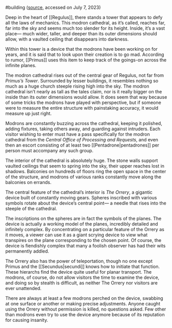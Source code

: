 #building
([source](https://tolgard.obsidianportal.com/wikis/modron-cathedral), accessed on July 7, 2023)

Deep in the heart of [[Regulus]], there stands a tower that appears to defy all the laws of mechanics. This modron cathedral, as it’s called, reaches far, far into the sky and seems much too slender for its height. Inside, it’s a vast place— much wider, taller, and deeper than its outer dimensions should allow, with a vaulted ceiling that disappears into darkness.

Within this tower is a device that the modrons have been working on for years, and it is said that to look upon their creation is to go mad. According to rumor, [[Primus]] uses this item to keep track of the goings-on across the infinite planes.

The modron cathedral rises out of the central gear of Regulus, not far from *Primus’s Tower*. Surrounded by lesser buildings, it resembles nothing so much as a huge church steeple rising high into the sky. The modron cathedral isn’t nearly as tall as the tales claim, nor is it really bigger on the inside than its outer dimensions would allow. It does seem that way because of some tricks the modrons have played with perspective, but if someone were to measure the entire structure with painstaking accuracy, it would measure up just right.

Modrons are constantly buzzing across the cathedral, keeping it polished, adding fixtures, taking others away, and guarding against intruders. Each visitor wishing to enter must have a pass specifically for the modron cathedral from the *Central Office of Processing and Requests*, and even then an escort consisting of at least two [[Pentadrone|pentadrones]] per person must accompany any such group.

The interior of the cathedral is absolutely huge. The stone walls support vaulted ceilings that seem to spring into the sky, their upper reaches lost in shadows. Balconies on hundreds of floors ring the open space in the center of the structure, and modrons of various ranks constantly move along the balconies on errands.

The central feature of the cathedral’s interior is *The Orrery*, a gigantic device built of constantly moving gears. Spheres inscribed with various symbols rotate about the device’s central point— a needle that rises into the steeple of the cathedral.

The inscriptions on the spheres are in fact the symbols of the planes. The device is actually a working model of the planes, incredibly detailed and infinitely complex. By concentrating on a particular feature of the Orrery as it moves, a viewer can use it as a giant scrying device to view what transpires on the plane corresponding to the chosen point. Of course, the device is fiendishly complex that many a foolish observer has had their wits permanently addled.

The Orrery also has the power of teleportation, though no one except Primus and the [[Secundus|secundi]] knows how to initiate that function. These hierarchs find the device quite useful for planar transport. The modrons, of course, do not allow visitors the time to examine the device, and doing so by stealth is difficult, as neither The Orrery nor visitors are ever unattended.

There are always at least a few modrons perched on the device, swabbing at one surface or another or making precise adjustments. Anyone caught using the Orrery without permission is killed, no questions asked. Few other than modrons even try to use the device anymore because of its reputation for causing insanity.